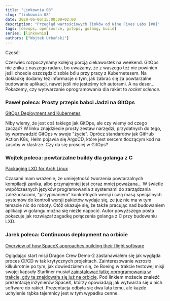 ```yaml
---
title: "Linkownia 08"
slug: "linkownia-08"
date: 2020-06-06T15:00:00+02:00
description: "Przegląd wartościowych linków od Nine Fives Labs [#8]"
tags: [devops, opensource, gitops, golang, build]
series: [linkownia]
authors: ["Wojtek Urbański"]
---
```


Cześć!

Czerwiec rozpoczynamy kolejną porcją ciekawostek na weekend.
GitOps nie znika z naszego radaru, bo uważamy, że z waszego też nie powinien jeśli chcecie oszczędzić sobie bólu przy pracy z Kubernetesem.
Na dokładkę dodamy też informacje o tym, jak zabrać się za powtarzalne budowanie aplikacji, nawet jeśli nie jesteśmy ich autorami. 
A na deser... Pokażemy, czy wytwarzanie oprogramowania dla rakiet to *rocket science*.
<!--more-->

### Paweł poleca: Prosty przepis babci Jadzi na GitOps

[GitOps Deployment and Kubernetes](https://medium.com/riskified-technology/gitops-deployment-and-kubernetes-f1ab289efa4b)

Niby wiemy, że jest coś takiego jak GitOps, ale czy wiemy od czego zacząć?
W linku znajdziecie prosty zestaw narzędzi, przydatnych do tego, by wprowadzić GitOps w swoje "życie".
Oprócz standardów jak GitHub Action K8s, Helm pojawia się ArgoCD, które jest sercem tłoczącym kod na zasoby w klastrze.
Czy da się prościej w GitOps?

### Wojtek poleca: powtarzalne buildy dla golanga z C

[Packaging LXD for Arch Linux](https://linderud.dev/blog/packaging-lxd-for-arch-linux/)

Czasami mam wrażenie, że umiejętność tworzenia powtarzalnych kompilacji zanika, albo przynajmniej jest coraz mniej poważana...
W świetle współczesnych języków programowania z systemami do zarządzania zależnościami, "przypinaniem" konkretnych wersji i całą
masą specjalnych systemów do kontroli wersji pakietów wydaje się, że już nie ma w tym temacie nic do roboty.
Otóż okazuje się, że także pracując nad budowaniem aplikacji w golangu można się nieźle napocić.
Autor powyższego posta pokazuje jak rozwiązał zagadkę połączenia golanga z C przy budowaniu LXD.

### Jarek poleca: Continuous deployment na orbicie

[Overview of how SpaceX approaches building their flight software](https://www.reddit.com/r/spacex/comments/7j69ue/overview_of_how_spacex_approaches_building_their/)

Oglądając start misji Dragon Crew Demo-2 zastanawiałem się jak wygląda proces CI/CD w tak krytycznych projektach.
Zainteresowanie wzrosło kilkukrotnie po tym, jak dowiedziałem się, że Boeing w trakcie testowej misji swojej kapsuły 
Starliner musiał [zainstalować łatkę oprogramowania w trakcie, gdy ta znajdowała się już na orbicie](https://spaceflightnow.com/2020/02/28/boeing-says-thorough-testing-would-have-caught-starliner-software-problems/).
Pod linkiem możecie znaleźć prezentację inżynierów SpaceX, którzy opowiadają jak wytwarza się u nich software do rakiet.
Prezentacja odbyła się dwa lata temu, ale każde uchylenie rąbka tajemnicy jest w tym wypadku cenne.

